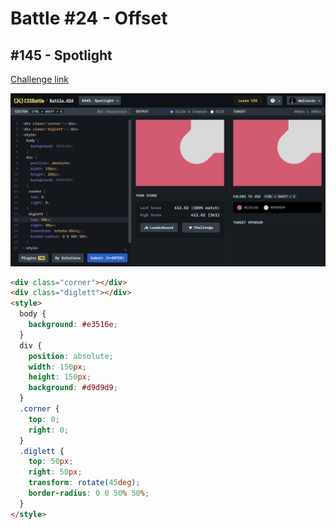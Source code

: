 # Battle #24 - Offset

## #145 - Spotlight

[Challenge link](https://cssbattle.dev/play/145)

![result](./images/145-spotlight.png)

```html
<div class="corner"></div>
<div class="diglett"></div>
<style>
  body {
    background: #e3516e;
  }
  div {
    position: absolute;
    width: 150px;
    height: 150px;
    background: #d9d9d9;
  }
  .corner {
    top: 0;
    right: 0;
  }
  .diglett {
    top: 50px;
    right: 50px;
    transform: rotate(45deg);
    border-radius: 0 0 50% 50%;
  }
</style>
```
